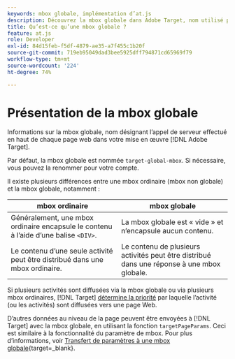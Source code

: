 ```yaml
---
keywords: mbox globale, implémentation d’at.js
description: Découvrez la mbox globale dans Adobe Target, nom utilisé pour faire référence à l’appel de serveur unique effectué en haut de chaque page web dans votre [!DNL Target] implémentation.
title: Qu’est-ce qu’une mbox globale ?
feature: at.js
role: Developer
exl-id: 84d15feb-f5df-4879-ae35-a7f455c1b20f
source-git-commit: 719eb95049dad3bee5925dff794871cd65969f79
workflow-type: tm+mt
source-wordcount: '224'
ht-degree: 74%

---
```


# Présentation de la mbox globale

Informations sur la mbox globale, nom désignant l’appel de serveur effectué en haut de chaque page web dans votre mise en œuvre [!DNL Adobe Target].

Par défaut, la mbox globale est nommée `target-global-mbox`. Si nécessaire, vous pouvez la renommer pour votre compte.

Il existe plusieurs différences entre une mbox ordinaire (mbox non globale) et la mbox globale, notamment :

| mbox ordinaire | mbox globale |
|--- |--- |
| Généralement, une mbox ordinaire encapsule le contenu à l’aide d’une balise `<DIV>`. | La mbox globale est « vide » et n’encapsule aucun contenu. |
| Le contenu d’une seule activité peut être distribué dans une mbox ordinaire. | Le contenu de plusieurs activités peut être distribué dans une réponse à une mbox globale. |

Si plusieurs activités sont diffusées via la mbox globale ou via plusieurs mbox ordinaires, [!DNL Target] [détermine la priorité](/help/main/c-activities/priority.md#concept_1780C11FEA57440499F0047DD6900E0F) par laquelle l’activité (ou les activités) sont diffusées vers une page Web.

D’autres données au niveau de la page peuvent être envoyées à [!DNL Target] avec la mbox globale, en utilisant la fonction `targetPageParams`. Ceci est similaire à la fonctionnalité du paramètre de mbox. Pour plus d’informations, voir [Transfert de paramètres à une mbox globale](https://developer.adobe.com/target/implement/client-side/atjs/global-mbox/pass-parameters-to-global-mbox/){target=_blank}.
